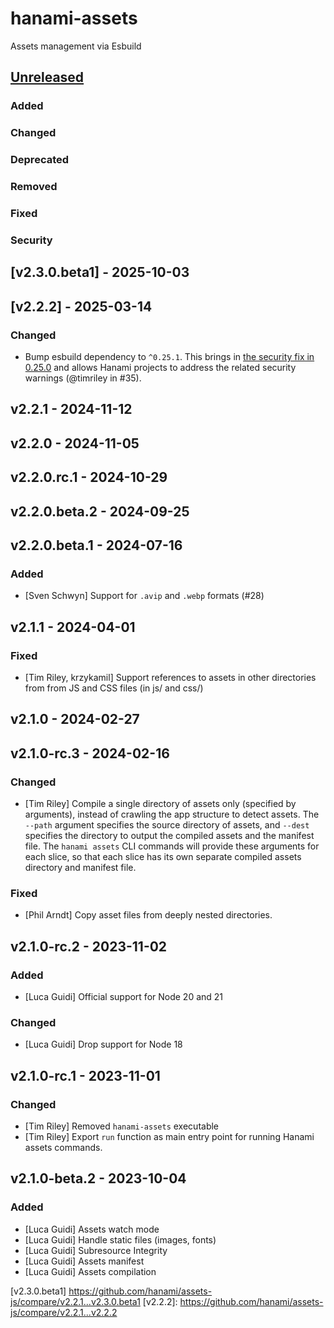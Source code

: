 # hanami-assets

Assets management via Esbuild

## [Unreleased]

### Added

### Changed

### Deprecated

### Removed

### Fixed

### Security

## [v2.3.0.beta1] - 2025-10-03

## [v2.2.2] - 2025-03-14

### Changed

- Bump esbuild dependency to `^0.25.1`. This brings in [the security fix in 0.25.0](https://github.com/evanw/esbuild/releases/tag/v0.25.0) and allows Hanami projects to address the related security warnings (@timriley in #35).

## v2.2.1 - 2024-11-12

## v2.2.0 - 2024-11-05

## v2.2.0.rc.1 - 2024-10-29

## v2.2.0.beta.2 - 2024-09-25

## v2.2.0.beta.1 - 2024-07-16

### Added

- [Sven Schwyn] Support for `.avip` and `.webp` formats (#28)

## v2.1.1 - 2024-04-01

### Fixed

- [Tim Riley, krzykamil] Support references to assets in other directories from from JS and CSS files (in js/ and css/)

## v2.1.0 - 2024-02-27

## v2.1.0-rc.3 - 2024-02-16

### Changed

- [Tim Riley] Compile a single directory of assets only (specified by arguments), instead of crawling the app
  structure to detect assets. The `--path` argument specifies the source directory of assets, and `--dest` specifies
  the directory to output the compiled assets and the manifest file. The `hanami assets` CLI commands will provide
  these arguments for each slice, so that each slice has its own separate compiled assets directory and manifest file.

### Fixed

- [Phil Arndt] Copy asset files from deeply nested directories.

## v2.1.0-rc.2 - 2023-11-02

### Added

- [Luca Guidi] Official support for Node 20 and 21

### Changed

- [Luca Guidi] Drop support for Node 18

## v2.1.0-rc.1 - 2023-11-01

### Changed

- [Tim Riley] Removed `hanami-assets` executable
- [Tim Riley] Export `run` function as main entry point for running Hanami assets commands.

## v2.1.0-beta.2 - 2023-10-04

### Added

- [Luca Guidi] Assets watch mode
- [Luca Guidi] Handle static files (images, fonts)
- [Luca Guidi] Subresource Integrity
- [Luca Guidi] Assets manifest
- [Luca Guidi] Assets compilation

[unreleased]: https://github.com/hanami/assets-js/compare/v2.3.0.beta1...HEAD
[v2.3.0.beta1] https://github.com/hanami/assets-js/compare/v2.2.1...v2.3.0.beta1
[v2.2.2]: https://github.com/hanami/assets-js/compare/v2.2.1...v2.2.2
